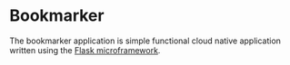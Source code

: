 # Bookmarker

The bookmarker application is simple functional cloud native application written using the [Flask microframework](http://flask.pocoo.org/).